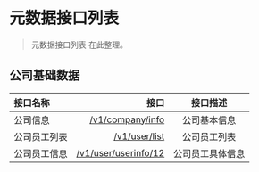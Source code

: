 # 元数据接口列表

> 元数据接口列表 在此整理。 

## 公司基础数据

| 接口名称 |  接口  |  接口描述  |
| :-- | ----:| :--: |
| 公司信息 | [/v1/company/info](/v1/company/info)  | 公司基本信息 |
| 公司员工列表 | [/v1/user/list](/v1/user/list)  | 公司员工列表  |
| 公司员工信息 | [/v1/user/userinfo/12](/v1/user/list)  | 公司员工具体信息  |

